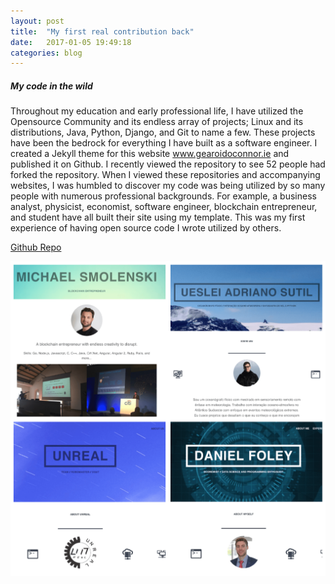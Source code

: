 ```yaml
---
layout: post
title:  "My first real contribution back"
date:   2017-01-05 19:49:18
categories: blog
---
```



##### My code in the wild

Throughout my education and early professional life, I have utilized the Opensource Community and its endless array of projects; Linux and its distributions, Java, Python, Django, and Git to name a few. These projects have been the bedrock for everything I have built as a software engineer. I created a Jekyll theme for this website www.gearoidoconnor.ie and published it on Github. I recently viewed the repository to see 52 people had forked the repository. When I viewed these repositories and accompanying websites, I was humbled to discover my code was being utilized by so many people with numerous professional backgrounds. For example, a business analyst, physicist, economist, software engineer, blockchain entrepreneur, and student have all built their site using my template. This was my first experience of having open source code I wrote utilized by others.

[Github Repo](https://github.com/bawn92/sleek_blog)

<div class="honeycombpic-small">
<img src="https://github.com/bawn92/bawn92.github.io/blob/master/assets/img/opensource.png?raw=true"/>
</div>








